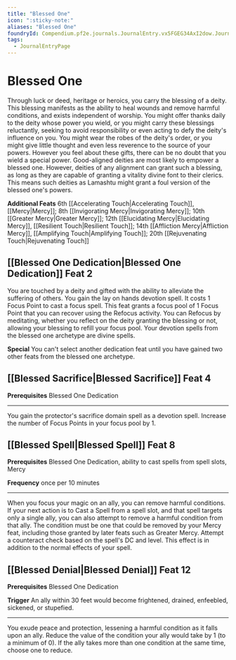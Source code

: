 ```yaml
---
title: "Blessed One"
icon: ":sticky-note:"
aliases: "Blessed One"
foundryId: Compendium.pf2e.journals.JournalEntry.vx5FGEG34AxI2dow.JournalEntryPage.SUDV5hFZ9WocxWqv
tags:
  - JournalEntryPage
---
```


# Blessed One
Through luck or deed, heritage or heroics, you carry the blessing of a deity. This blessing manifests as the ability to heal wounds and remove harmful conditions, and exists independent of worship. You might offer thanks daily to the deity whose power you wield, or you might carry these blessings reluctantly, seeking to avoid responsibility or even acting to defy the deity's influence on you. You might wear the robes of the deity's order, or you might give little thought and even less reverence to the source of your powers. However you feel about these gifts, there can be no doubt that you wield a special power. Good-aligned deities are most likely to empower a blessed one. However, deities of any alignment can grant such a blessing, as long as they are capable of granting a vitality divine font to their clerics. This means such deities as Lamashtu might grant a foul version of the blessed one's powers.

**Additional Feats** 6th [[Accelerating Touch|Accelerating Touch]], [[Mercy|Mercy]]; 8th [[Invigorating Mercy|Invigorating Mercy]]; 10th [[Greater Mercy|Greater Mercy]]; 12th [[Elucidating Mercy|Elucidating Mercy]], [[Resilient Touch|Resilient Touch]]; 14th [[Affliction Mercy|Affliction Mercy]], [[Amplifying Touch|Amplifying Touch]]; 20th [[Rejuvenating Touch|Rejuvenating Touch]]

## [[Blessed One Dedication|Blessed One Dedication]] Feat 2

You are touched by a deity and gifted with the ability to alleviate the suffering of others. You gain the lay on hands devotion spell. It costs 1 Focus Point to cast a focus spell. This feat grants a focus pool of 1 Focus Point that you can recover using the Refocus activity. You can Refocus by meditating, whether you reflect on the deity granting the blessing or not, allowing your blessing to refill your focus pool. Your devotion spells from the blessed one archetype are divine spells.

**Special** You can't select another dedication feat until you have gained two other feats from the blessed one archetype.

## [[Blessed Sacrifice|Blessed Sacrifice]] Feat 4

**Prerequisites** Blessed One Dedication

* * *

You gain the protector's sacrifice domain spell as a devotion spell. Increase the number of Focus Points in your focus pool by 1.

## [[Blessed Spell|Blessed Spell]] Feat 8

**Prerequisites** Blessed One Dedication, ability to cast spells from spell slots, Mercy

**Frequency** once per 10 minutes

* * *

When you focus your magic on an ally, you can remove harmful conditions. If your next action is to Cast a Spell from a spell slot, and that spell targets only a single ally, you can also attempt to remove a harmful condition from that ally. The condition must be one that could be removed by your Mercy feat, including those granted by later feats such as Greater Mercy. Attempt a counteract check based on the spell's DC and level. This effect is in addition to the normal effects of your spell.

## [[Blessed Denial|Blessed Denial]] Feat 12

**Prerequisites** Blessed One Dedication

**Trigger** An ally within 30 feet would become frightened, drained, enfeebled, sickened, or stupefied.

* * *

You exude peace and protection, lessening a harmful condition as it falls upon an ally. Reduce the value of the condition your ally would take by 1 (to a minimum of 0). If the ally takes more than one condition at the same time, choose one to reduce.